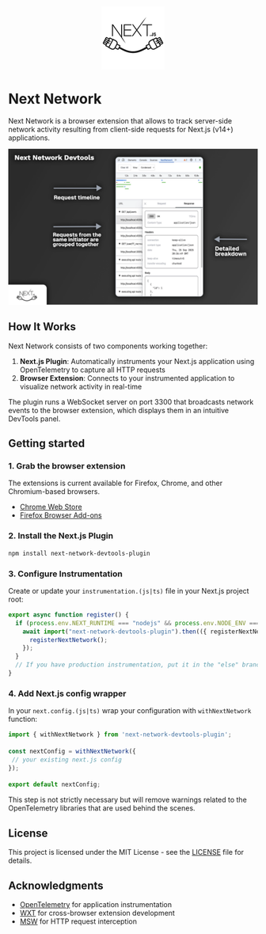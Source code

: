 <p align="center">
  <img src="./packages/web-extension/public/icon/128.png" alt="Logo"/>
</p>

# Next Network

Next Network is a browser extension that allows to track server-side network activity resulting from client-side requests for Next.js (v14+) applications.

![Next Network browser extension screenshot](./.github/assets/screenshot.png)

## How It Works

Next Network consists of two components working together:

1. **Next.js Plugin**: Automatically instruments your Next.js application using OpenTelemetry to capture all HTTP requests
2. **Browser Extension**: Connects to your instrumented application to visualize network activity in real-time

The plugin runs a WebSocket server on port 3300 that broadcasts network events to the browser extension, which displays them in an intuitive DevTools panel.

## Getting started

### 1. Grab the browser extension

The extensions is current available for Firefox, Chrome, and other Chromium-based browsers.

- [Chrome Web Store](https://chromewebstore.google.com/detail/next-network/jfdfcgpbpbbemkmdffgliagfoggdjmmc)
- [Firefox Browser Add-ons](https://addons.mozilla.org/en-US/firefox/addon/next-network/)

### 2. Install the Next.js Plugin

```bash
npm install next-network-devtools-plugin
```

### 3. Configure Instrumentation

Create or update your `instrumentation.(js|ts)` file in your Next.js project root:

```typescript
export async function register() {
  if (process.env.NEXT_RUNTIME === "nodejs" && process.env.NODE_ENV === "development") {
    await import("next-network-devtools-plugin").then(({ registerNextNetwork }) => {
      registerNextNetwork();
    });
  }
  // If you have production instrumentation, put it in the "else" branch
}
```

### 4. Add Next.js config wrapper

In your `next.config.(js|ts)` wrap your configuration with `withNextNetwork` function:

```typescript
import { withNextNetwork } from 'next-network-devtools-plugin';

const nextConfig = withNextNetwork({
 // your existing next.js config
});

export default nextConfig;
```

This step is not strictly necessary but will remove warnings related to the OpenTelemetry libraries that are used behind the scenes.

## License

This project is licensed under the MIT License - see the [LICENSE](LICENSE) file for details.

## Acknowledgments

- [OpenTelemetry](https://opentelemetry.io/) for application instrumentation
- [WXT](https://wxt.dev/) for cross-browser extension development
- [MSW](https://mswjs.io/) for HTTP request interception
